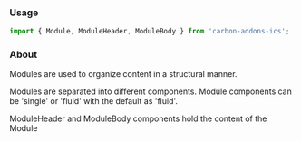 ### Usage

```js
import { Module, ModuleHeader, ModuleBody } from 'carbon-addons-ics';
```

### About


Modules are used to organize content in a structural manner.

Modules are separated into different components. Module components can be 'single' or 'fluid' with the default as 'fluid'.

ModuleHeader and ModuleBody components hold the content of the Module